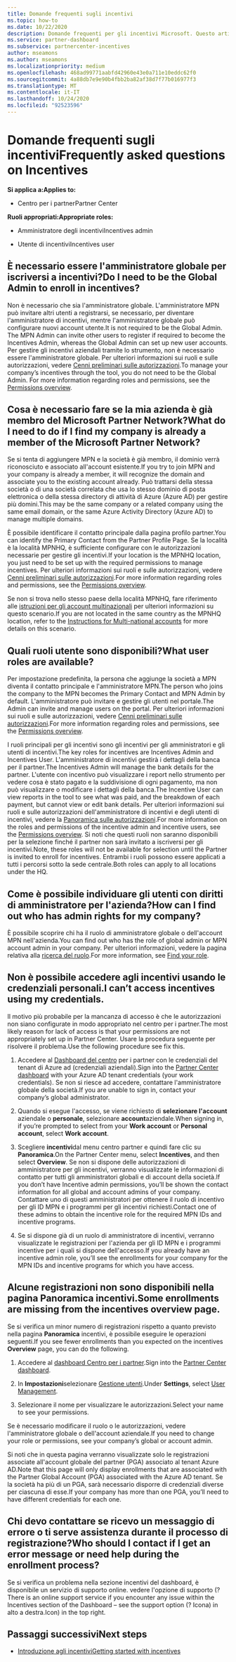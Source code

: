 ```yaml
---
title: Domande frequenti sugli incentivi
ms.topic: how-to
ms.date: 10/22/2020
description: Domande frequenti per gli incentivi Microsoft. Questo articolo include domande sui ruoli utente, su come eseguire la registrazione o sulle operazioni da eseguire per i messaggi di errore.
ms.service: partner-dashboard
ms.subservice: partnercenter-incentives
author: mseamons
ms.author: mseamons
ms.localizationpriority: medium
ms.openlocfilehash: 468ad99771aabfd42960e43e0a711e10eddc62f0
ms.sourcegitcommit: 4a88db7e9e90b4fbb2ba82af38d7f77b016977f3
ms.translationtype: MT
ms.contentlocale: it-IT
ms.lasthandoff: 10/24/2020
ms.locfileid: "92523596"
---
```

# <a name="frequently-asked-questions-on-incentives"></a><span data-ttu-id="10524-104">Domande frequenti sugli incentivi</span><span class="sxs-lookup"><span data-stu-id="10524-104">Frequently asked questions on Incentives</span></span>

<span data-ttu-id="10524-105">**Si applica a:**</span><span class="sxs-lookup"><span data-stu-id="10524-105">**Applies to:**</span></span>

- <span data-ttu-id="10524-106">Centro per i partner</span><span class="sxs-lookup"><span data-stu-id="10524-106">Partner Center</span></span>

<span data-ttu-id="10524-107">**Ruoli appropriati:**</span><span class="sxs-lookup"><span data-stu-id="10524-107">**Appropriate roles:**</span></span>

- <span data-ttu-id="10524-108">Amministratore degli incentivi</span><span class="sxs-lookup"><span data-stu-id="10524-108">Incentives admin</span></span>

- <span data-ttu-id="10524-109">Utente di incentivi</span><span class="sxs-lookup"><span data-stu-id="10524-109">Incentives user</span></span>

## <a name="do-i-need-to-be-the-global-admin-to-enroll-in-incentives"></a><span data-ttu-id="10524-110">È necessario essere l'amministratore globale per iscriversi a incentivi?</span><span class="sxs-lookup"><span data-stu-id="10524-110">Do I need to be the Global Admin to enroll in incentives?</span></span>

<span data-ttu-id="10524-111">Non è necessario che sia l'amministratore globale. L'amministratore MPN può invitare altri utenti a registrarsi, se necessario, per diventare l'amministratore di incentivi, mentre l'amministratore globale può configurare nuovi account utente.</span><span class="sxs-lookup"><span data-stu-id="10524-111">It is not required to be the Global Admin. The MPN Admin can invite other users to register if required to become the Incentives Admin, whereas the Global Admin can set up new user accounts.</span></span> <span data-ttu-id="10524-112">Per gestire gli incentivi aziendali tramite lo strumento, non è necessario essere l'amministratore globale. Per ulteriori informazioni sui ruoli e sulle autorizzazioni, vedere [Cenni preliminari sulle autorizzazioni](permissions-overview.md).</span><span class="sxs-lookup"><span data-stu-id="10524-112">To manage your company’s incentives through the tool, you do not need to be the Global Admin. For more information regarding roles and permissions, see the [Permissions overview](permissions-overview.md).</span></span>

## <a name="what-do-i-need-to-do-if-i-find-my-company-is-already-a-member-of-the-microsoft-partner-network"></a><span data-ttu-id="10524-113">Cosa è necessario fare se la mia azienda è già membro del Microsoft Partner Network?</span><span class="sxs-lookup"><span data-stu-id="10524-113">What do I need to do if I find my company is already a member of the Microsoft Partner Network?</span></span>

<span data-ttu-id="10524-114">Se si tenta di aggiungere MPN e la società è già membro, il dominio verrà riconosciuto e associato all'account esistente.</span><span class="sxs-lookup"><span data-stu-id="10524-114">If you try to join MPN and your company is already a member, it will recognize the domain and associate you to the existing account already.</span></span> <span data-ttu-id="10524-115">Può trattarsi della stessa società o di una società correlata che usa lo stesso dominio di posta elettronica o della stessa directory di attività di Azure (Azure AD) per gestire più domini.</span><span class="sxs-lookup"><span data-stu-id="10524-115">This may be the same company or a related company using the same email domain, or the same Azure Activity Directory (Azure AD) to manage multiple domains.</span></span>

<span data-ttu-id="10524-116">È possibile identificare il contatto principale dalla pagina profilo partner.</span><span class="sxs-lookup"><span data-stu-id="10524-116">You can identify the Primary Contact from the Partner Profile Page.</span></span> <span data-ttu-id="10524-117">Se la località è la località MPNHQ, è sufficiente configurare con le autorizzazioni necessarie per gestire gli incentivi.</span><span class="sxs-lookup"><span data-stu-id="10524-117">If your location is the MPNHQ location, you just need to be set up with the required permissions to manage incentives.</span></span> <span data-ttu-id="10524-118">Per ulteriori informazioni sui ruoli e sulle autorizzazioni, vedere [Cenni preliminari sulle autorizzazioni](permissions-overview.md).</span><span class="sxs-lookup"><span data-stu-id="10524-118">For more information regarding roles and permissions, see the [Permissions overview](permissions-overview.md).</span></span>

<span data-ttu-id="10524-119">Se non si trova nello stesso paese della località MPNHQ, fare riferimento alle [istruzioni per gli account multinazionali](https://support.microsoft.com/help/4515619/special-considerations-for-multi-national-partners-joining-the-microso) per ulteriori informazioni su questo scenario.</span><span class="sxs-lookup"><span data-stu-id="10524-119">If you are not located in the same country as the MPNHQ location, refer to the [Instructions for Multi-national accounts](https://support.microsoft.com/help/4515619/special-considerations-for-multi-national-partners-joining-the-microso) for more details on this scenario.</span></span>

## <a name="what-user-roles-are-available"></a><span data-ttu-id="10524-120">Quali ruoli utente sono disponibili?</span><span class="sxs-lookup"><span data-stu-id="10524-120">What user roles are available?</span></span>

<span data-ttu-id="10524-121">Per impostazione predefinita, la persona che aggiunge la società a MPN diventa il contatto principale e l'amministratore MPN.</span><span class="sxs-lookup"><span data-stu-id="10524-121">The person who joins the company to the MPN becomes the Primary Contact and MPN Admin by default.</span></span> <span data-ttu-id="10524-122">L'amministratore può invitare e gestire gli utenti nel portale.</span><span class="sxs-lookup"><span data-stu-id="10524-122">The Admin can invite and manage users on the portal.</span></span> <span data-ttu-id="10524-123">Per ulteriori informazioni sui ruoli e sulle autorizzazioni, vedere [Cenni preliminari sulle autorizzazioni](permissions-overview.md).</span><span class="sxs-lookup"><span data-stu-id="10524-123">For more information regarding roles and permissions, see the [Permissions overview](permissions-overview.md).</span></span>

<span data-ttu-id="10524-124">I ruoli principali per gli incentivi sono gli incentivi per gli amministratori e gli utenti di incentivi.</span><span class="sxs-lookup"><span data-stu-id="10524-124">The key roles for incentives are Incentives Admin and Incentives User.</span></span> <span data-ttu-id="10524-125">L'amministratore di incentivi gestirà i dettagli della banca per il partner.</span><span class="sxs-lookup"><span data-stu-id="10524-125">The Incentives Admin will manage the bank details for the partner.</span></span> <span data-ttu-id="10524-126">L'utente con incentivo può visualizzare i report nello strumento per vedere cosa è stato pagato e la suddivisione di ogni pagamento, ma non può visualizzare o modificare i dettagli della banca.</span><span class="sxs-lookup"><span data-stu-id="10524-126">The Incentive User can view reports in the tool to see what was paid, and the breakdown of each payment, but cannot view or edit bank details.</span></span> <span data-ttu-id="10524-127">Per ulteriori informazioni sui ruoli e sulle autorizzazioni dell'amministratore di incentivi e degli utenti di incentivi, vedere la [Panoramica sulle autorizzazioni](permissions-overview.md).</span><span class="sxs-lookup"><span data-stu-id="10524-127">For more information on the roles and permissions of the incentive admin and incentive users, see the [Permissions overview](permissions-overview.md).</span></span> <span data-ttu-id="10524-128">Si noti che questi ruoli non saranno disponibili per la selezione finché il partner non sarà invitato a iscriversi per gli incentivi.</span><span class="sxs-lookup"><span data-stu-id="10524-128">Note, these roles will not be available for selection until the Partner is invited to enroll for incentives.</span></span> <span data-ttu-id="10524-129">Entrambi i ruoli possono essere applicati a tutti i percorsi sotto la sede centrale.</span><span class="sxs-lookup"><span data-stu-id="10524-129">Both roles can apply to all locations under the HQ.</span></span>

## <a name="how-can-i-find-out-who-has-admin-rights-for-my-company"></a><span data-ttu-id="10524-130">Come è possibile individuare gli utenti con diritti di amministratore per l'azienda?</span><span class="sxs-lookup"><span data-stu-id="10524-130">How can I find out who has admin rights for my company?</span></span>

<span data-ttu-id="10524-131">È possibile scoprire chi ha il ruolo di amministratore globale o dell'account MPN nell'azienda.</span><span class="sxs-lookup"><span data-stu-id="10524-131">You can find out who has the role of global admin or MPN account admin in your company.</span></span> <span data-ttu-id="10524-132">Per ulteriori informazioni, vedere la pagina relativa alla [ricerca del ruolo](/partner-center/find-your-role.md).</span><span class="sxs-lookup"><span data-stu-id="10524-132">For more information, see [Find your role](/partner-center/find-your-role.md).</span></span>  

## <a name="i-cant-access-incentives-using-my-credentials"></a><span data-ttu-id="10524-133">Non è possibile accedere agli incentivi usando le credenziali personali.</span><span class="sxs-lookup"><span data-stu-id="10524-133">I can’t access incentives using my credentials.</span></span>

<span data-ttu-id="10524-134">Il motivo più probabile per la mancanza di accesso è che le autorizzazioni non siano configurate in modo appropriato nel centro per i partner.</span><span class="sxs-lookup"><span data-stu-id="10524-134">The most likely reason for lack of access is that your permissions are not appropriately set up in Partner Center.</span></span> <span data-ttu-id="10524-135">Usare la procedura seguente per risolvere il problema.</span><span class="sxs-lookup"><span data-stu-id="10524-135">Use the following procedure see fix this.</span></span>

1. <span data-ttu-id="10524-136">Accedere al [Dashboard del centro](https://partner.microsoft.com/dashboard/) per i partner con le credenziali del tenant di Azure ad (credenziali aziendali).</span><span class="sxs-lookup"><span data-stu-id="10524-136">Sign into the [Partner Center dashboard](https://partner.microsoft.com/dashboard/) with your Azure AD tenant credentials (your work credentials).</span></span> <span data-ttu-id="10524-137">Se non si riesce ad accedere, contattare l'amministratore globale della società.</span><span class="sxs-lookup"><span data-stu-id="10524-137">If you are unable to  sign in, contact your company’s global administrator.</span></span>

2. <span data-ttu-id="10524-138">Quando si esegue l'accesso, se viene richiesto di **selezionare l'account** aziendale o **personale**, selezionare **account**aziendale.</span><span class="sxs-lookup"><span data-stu-id="10524-138">When signing in, if you’re prompted to select from your **Work account** or **Personal account**, select **Work account**.</span></span>

3. <span data-ttu-id="10524-139">Scegliere **incentivi**dal menu centro partner e quindi fare clic su **Panoramica**.</span><span class="sxs-lookup"><span data-stu-id="10524-139">On the Partner Center menu, select **Incentives**, and then select **Overview**.</span></span> <span data-ttu-id="10524-140">Se non si dispone delle autorizzazioni di amministratore per gli incentivi, verranno visualizzate le informazioni di contatto per tutti gli amministratori globali e di account della società.</span><span class="sxs-lookup"><span data-stu-id="10524-140">If you don’t have Incentive admin permissions,  you’ll be shown the contact information for all global and account admins of your company.</span></span> <span data-ttu-id="10524-141">Contattare uno di questi amministratori per ottenere il ruolo di incentivo per gli ID MPN e i programmi per gli incentivi richiesti.</span><span class="sxs-lookup"><span data-stu-id="10524-141">Contact one of these admins to obtain the incentive role for the required MPN IDs and incentive programs.</span></span>

4. <span data-ttu-id="10524-142">Se si dispone già di un ruolo di amministratore di incentivi, verranno visualizzate le registrazioni per l'azienda per gli ID MPN e i programmi incentive per i quali si dispone dell'accesso.</span><span class="sxs-lookup"><span data-stu-id="10524-142">If you already have an incentive admin role, you’ll see the enrollments for your company for the MPN IDs and incentive programs for which you have access.</span></span>
 
## <a name="some-enrollments-are-missing-from-the-incentives-overview-page"></a><span data-ttu-id="10524-143">Alcune registrazioni non sono disponibili nella pagina Panoramica incentivi.</span><span class="sxs-lookup"><span data-stu-id="10524-143">Some enrollments are missing from the incentives overview page.</span></span>

<span data-ttu-id="10524-144">Se si verifica un minor numero di registrazioni rispetto a quanto previsto nella pagina **Panoramica** incentivi, è possibile eseguire le operazioni seguenti.</span><span class="sxs-lookup"><span data-stu-id="10524-144">If you see fewer enrollments than you expected on the incentives **Overview** page, you can do the following.</span></span>

1. <span data-ttu-id="10524-145">Accedere al [dashboard Centro per i partner](https://partner.microsoft.com/dashboard/).</span><span class="sxs-lookup"><span data-stu-id="10524-145">Sign into the [Partner Center dashboard](https://partner.microsoft.com/dashboard/).</span></span>

2. <span data-ttu-id="10524-146">In **Impostazioni**selezionare [Gestione utenti](https://partner.microsoft.com/pcv/users).</span><span class="sxs-lookup"><span data-stu-id="10524-146">Under **Settings**, select [User Management](https://partner.microsoft.com/pcv/users).</span></span>

3. <span data-ttu-id="10524-147">Selezionare il nome per visualizzare le autorizzazioni.</span><span class="sxs-lookup"><span data-stu-id="10524-147">Select your name to see your permissions.</span></span> 

<span data-ttu-id="10524-148">Se è necessario modificare il ruolo o le autorizzazioni, vedere l'amministratore globale o dell'account aziendale.</span><span class="sxs-lookup"><span data-stu-id="10524-148">If you need to change your role or permissions, see your company’s global or account admin.</span></span>

<span data-ttu-id="10524-149">Si noti che in questa pagina verranno visualizzate solo le registrazioni associate all'account globale del partner (PGA) associato al tenant Azure AD.</span><span class="sxs-lookup"><span data-stu-id="10524-149">Note that this page will only display enrollments that are associated with the Partner Global Account (PGA) associated with the Azure AD tenant.</span></span> <span data-ttu-id="10524-150">Se la società ha più di un PGA, sarà necessario disporre di credenziali diverse per ciascuna di esse.</span><span class="sxs-lookup"><span data-stu-id="10524-150">If your company has more than one PGA, you’ll need to have different credentials for each one.</span></span>

## <a name="who-should-i-contact-if-i-get-an-error-message-or-need-help-during-the-enrollment-process"></a><span data-ttu-id="10524-151">Chi devo contattare se ricevo un messaggio di errore o ti serve assistenza durante il processo di registrazione?</span><span class="sxs-lookup"><span data-stu-id="10524-151">Who should I contact if I get an error message or need help during the enrollment process?</span></span>

<span data-ttu-id="10524-152">Se si verifica un problema nella sezione incentivi del dashboard, è disponibile un servizio di supporto online. vedere l'opzione di supporto (?</span><span class="sxs-lookup"><span data-stu-id="10524-152">There is an online support service if you encounter any issue within the Incentives section of the Dashboard – see the support option (?</span></span> <span data-ttu-id="10524-153">Icona) in alto a destra.</span><span class="sxs-lookup"><span data-stu-id="10524-153">Icon) in the top right.</span></span>

## <a name="next-steps"></a><span data-ttu-id="10524-154">Passaggi successivi</span><span class="sxs-lookup"><span data-stu-id="10524-154">Next steps</span></span>

- [<span data-ttu-id="10524-155">Introduzione agli incentivi</span><span class="sxs-lookup"><span data-stu-id="10524-155">Getting started with incentives</span></span>](incentives-get-started-intro.md)
